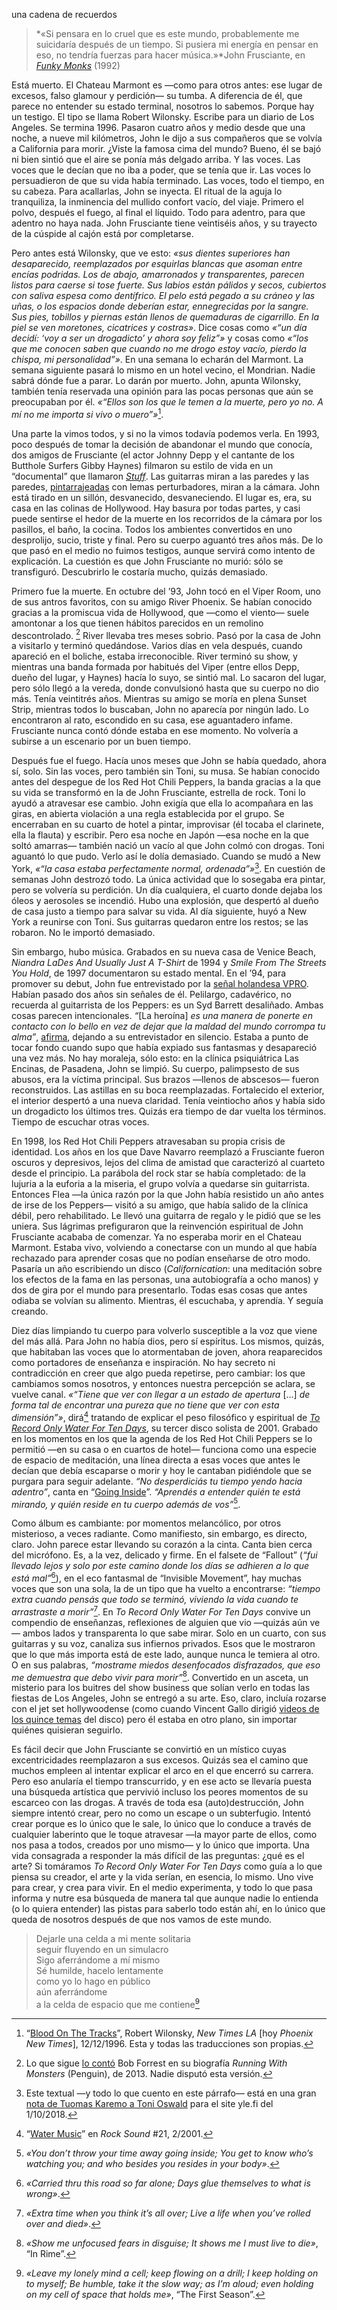 una cadena de recuerdos

> *«Si pensara en lo cruel que es este mundo, probablemente me suicidaría después de un tiempo. Si pusiera mi energía en pensar en eso, no tendría fuerzas para hacer música.»*John Frusciante, en [*Funky Monks*](https://youtu.be/z0tTJ4SakE0?t=23) (1992)  

Está muerto. El Chateau Marmont es —como para otros antes: ese lugar de excesos, falso glamour y perdición— su tumba. A diferencia de él, que parece no entender su estado terminal, nosotros lo sabemos. Porque hay un testigo. El tipo se llama Robert Wilonsky. Escribe para un diario de Los Angeles. Se termina 1996. Pasaron cuatro años y medio desde que una noche, a nueve mil kilómetros, John le dijo a sus compañeros que se volvía a California para morir. ¿Viste la famosa cima del mundo? Bueno, él se bajó ni bien sintió que el aire se ponía más delgado arriba. Y las voces. Las voces que le decían que no iba a poder, que se tenía que ir. Las voces lo persuadieron de que su vida había terminado. Las voces, todo el tiempo, en su cabeza. Para acallarlas, John se inyecta. El ritual de la aguja lo tranquiliza, la inminencia del mullido confort vacío, del viaje. Primero el polvo, después el fuego, al final el líquido. Todo para adentro, para que adentro no haya nada. John Frusciante tiene veintiséis años, y su trayecto de la cúspide al cajón está por completarse.

Pero antes está Wilonsky, que ve esto: *«sus dientes superiores han desaparecido, reemplazados por esquirlas blancas que asoman entre encías podridas. Los de abajo, amarronados y transparentes, parecen listos para caerse si tose fuerte. Sus labios están pálidos y secos, cubiertos con saliva espesa como dentífrico. El pelo está pegado a su cráneo y las uñas, o los espacios donde deberían estar, ennegrecidas por la sangre. Sus pies, tobillos y piernas están llenos de quemaduras de cigarrillo. En la piel se ven moretones, cicatrices y costras»*. Dice cosas como *«“un día decidí: ‘voy a ser un drogadicto’ y ahora soy feliz”»* y cosas como *«“los que me conocen saben que cuando no me drogo estoy vacío, pierdo la chispa, mi personalidad”»*. En una semana lo echarán del Marmont. La semana siguiente pasará lo mismo en un hotel vecino, el Mondrian. Nadie sabrá dónde fue a parar. Lo darán por muerto. John, apunta Wilonsky, también tenía reservada una opinión para las pocas personas que aún se preocupaban por él. *«“Ellos son los que le temen a la muerte, pero yo no. A mí no me importa si vivo o muero”»*[^fn-n1].

Una parte la vimos todos, y si no la vimos todavía podemos verla. En 1993, poco después de tomar la decisión de abandonar el mundo que conocía, dos amigos de Frusciante (el actor Johnny Depp y el cantante de los Butthole Surfers Gibby Haynes) filmaron su estilo de vida en un “documental” que llamaron [*Stuff*](https://www.youtube.com/watch?v=7XvS4LITRkI). Las guitarras miran a las paredes y las paredes, [pintarrajeadas](https://i2.wp.com/invisible-movement.net/wp-content/uploads/1993/08/stuff_04.jpg) con lemas perturbadores, miran a la cámara. John está tirado en un sillón, desvanecido, desvaneciendo. El lugar es, era, su casa en las colinas de Hollywood. Hay basura por todas partes, y casi puede sentirse el hedor de la muerte en los recorridos de la cámara por los pasillos, el baño, la cocina. Todos los ambientes convertidos en uno desprolijo, sucio, triste y final. Pero su cuerpo aguantó tres años más. De lo que pasó en el medio no fuimos testigos, aunque servirá como intento de explicación. La cuestión es que John Frusciante no murió: sólo se transfiguró. Descubrirlo le costaría mucho, quizás demasiado.

Primero fue la muerte. En octubre del ’93, John tocó en el Viper Room, uno de sus antros favoritos, con su amigo River Phoenix. Se habían conocido gracias a la promiscua vida de Hollywood, que —como el viento— suele amontonar a los que tienen hábitos parecidos en un remolino descontrolado. [^fn-n2] River llevaba tres meses sobrio. Pasó por la casa de John a visitarlo y terminó quedándose. Varios días en vela después, cuando apareció en el boliche, estaba irreconocible. River terminó su show, y mientras una banda formada por habitués del Viper (entre ellos Depp, dueño del lugar, y Haynes) hacía lo suyo, se sintió mal. Lo sacaron del lugar, pero sólo llegó a la vereda, donde convulsionó hasta que su cuerpo no dio más. Tenía veintitrés años. Mientras su amigo se moría en plena Sunset Strip, mientras todos lo buscaban, John no aparecía por ningún lado. Lo encontraron al rato, escondido en su casa, ese aguantadero infame. Frusciante nunca contó dónde estaba en ese momento. No volvería a subirse a un escenario por un buen tiempo.

Después fue el fuego. Hacía unos meses que John se había quedado, ahora sí, solo. Sin las voces, pero también sin Toni, su musa. Se habían conocido antes del despegue de los Red Hot Chili Peppers, la banda gracias a la que su vida se transformó en la de John Frusciante, estrella de rock. Toni lo ayudó a atravesar ese cambio. John exigía que ella lo acompañara en las giras, en abierta violación a una regla establecida por el grupo. Se encerraban en su cuarto de hotel a pintar, improvisar (él tocaba el clarinete, ella la flauta) y escribir. Pero esa noche en Japón —esa noche en la que soltó amarras— también nació un vacío al que John colmó con drogas. Toni aguantó lo que pudo. Verlo así le dolía demasiado. Cuando se mudó a New York, *«“la casa estaba perfectamente normal, ordenada”»*[^fn-n3]. En cuestión de semanas John destrozó todo. La única actividad que lo sosegaba era pintar, pero se volvería su perdición. Un día cualquiera, el cuarto donde dejaba los óleos y aerosoles se incendió. Hubo una explosión, que despertó al dueño de casa justo a tiempo para salvar su vida. Al día siguiente, huyó a New York a reunirse con Toni. Sus guitarras quedaron entre los restos; se las robaron. No le importó demasiado.



Sin embargo, hubo música. Grabados en su nueva casa de Venice Beach, *Niandra LaDes And Usually Just A T-Shirt* de 1994 y *Smile From The Streets You Hold*, de 1997 documentaron su estado mental. En el ’94, para promover su debut, John fue entrevistado por la [señal holandesa VPRO](https://www.youtube.com/playlist?list=PLE128DEDEDF63B9D6). Habían pasado dos años sin señales de él. Pelilargo, cadavérico, no recuerda al guitarrista de los Peppers: es un Syd Barrett desaliñado. Ambas cosas parecen intencionales. *“*[La heroína] *es una manera de ponerte en contacto con lo bello en vez de dejar que la maldad del mundo corrompa tu alma”*, [afirma](https://youtu.be/Jk6pQGSMIx0?t=584), dejando a su entrevistador en silencio. Estaba a punto de tocar fondo cuando supo que había expiado sus fantasmas y desapareció una vez más. No hay moraleja, sólo esto: en la clínica psiquiátrica Las Encinas, de Pasadena, John se limpió. Su cuerpo, palimpsesto de sus abusos, era la víctima principal. Sus brazos —llenos de abscesos— fueron reconstruidos. Las astillas en su boca reemplazadas. Fortalecido el exterior, el interior despertó a una nueva claridad. Tenía veintiocho años y había sido un drogadicto los últimos tres. Quizás era tiempo de dar vuelta los términos. Tiempo de escuchar otras voces.

En 1998, los Red Hot Chili Peppers atravesaban su propia crisis de identidad. Los años en los que Dave Navarro reemplazó a Frusciante fueron oscuros y depresivos, lejos del clima de amistad que caracterizó al cuarteto desde el principio. La parábola del rock star se había completado: de la lujuria a la euforia a la miseria, el grupo volvía a quedarse sin guitarrista. Entonces Flea —la única razón por la que John había resistido un año antes de irse de los Peppers— visitó a su amigo, que había salido de la clínica débil, pero rehabilitado. Le llevó una guitarra de regalo y le pidió que se les uniera. Sus lágrimas prefiguraron que la reinvención espiritual de John Frusciante acababa de comenzar. Ya no esperaba morir en el Chateau Marmont. Estaba vivo, volviendo a conectarse con un mundo al que había rechazado para aprender cosas que no podían enseñarse de otro modo. Pasaría un año escribiendo un disco (*Californication*: una meditación sobre los efectos de la fama en las personas, una autobiografía a ocho manos) y dos de gira por el mundo para presentarlo. Todas esas cosas que antes odiaba se volvían su alimento. Mientras, él escuchaba, y aprendía. Y seguía creando.

Diez días limpiando tu cuerpo para volverlo susceptible a la voz que viene del más allá. Para John no había dios, pero sí espíritus. Los mismos, quizás, que habitaban las voces que lo atormentaban de joven, ahora reaparecidos como portadores de enseñanza e inspiración. No hay secreto ni contradicción en creer que algo pueda repetirse, pero cambiar: los que cambiamos somos nosotros, y entonces nuestra percepción se aclara, se vuelve canal. *«“Tiene que ver con llegar a un estado de apertura* […] *de forma tal de encontrar una pureza que no tiene que ver con esta dimensión”»*, dirá[^fn-n4] tratando de explicar el peso filosófico y espiritual de [*To Record Only Water For Ten Days*](https://demidiscoteca.cc/post/10980833723/john-frusciante-to-record-only-water-for-ten-days), su tercer disco solista de 2001. Grabado en los momentos en los que la agenda de los Red Hot Chili Peppers se lo permitió —en su casa o en cuartos de hotel— funciona como una especie de espacio de meditación, una línea directa a esas voces que antes le decían que debía escaparse o morir y hoy le cantaban pidiéndole que se purgara para seguir adelante. *“No desperdiciás tu tiempo yendo hacia adentro”*, canta en “[Going Inside](https://youtu.be/pvPDLWNuNn8)”. *“Aprendés a entender quién te está mirando, y quién reside en tu cuerpo además de vos”*[^fn-n5].

Como álbum es cambiante: por momentos melancólico, por otros misterioso, a veces radiante. Como manifiesto, sin embargo, es directo, claro. John parece estar llevando su corazón a la cinta. Canta bien cerca del micrófono. Es, a la vez, delicado y firme. En el falsete de “Fallout” (*“fui llevado lejos y solo por este camino donde los días se adhieren a lo que está mal”*[^fn-n6]), en el eco fantasmal de “Invisible Movement”, hay muchas voces que son una sola, la de un tipo que ha vuelto a encontrarse: *“tiempo extra cuando pensás que todo se terminó, viviendo la vida cuando te arrastraste a morir”*[^fn-n7]. En *To Record Only Water For Ten Days* convive un compendio de enseñanzas, reflexiones de alguien que vio —quizás aún ve— ambos lados y transparenta lo que sabe mirar. Solo en un cuarto, con sus guitarras y su voz, canaliza sus infiernos privados. Esos que le mostraron que lo que más importa está de este lado, aunque nunca le temiera al otro. O en sus palabras, *“mostrame miedos desenfocados disfrazados, que eso me demuestra que debo vivir para morir”*[^fn-n8]. Convertido en un asceta, un misterio para los buitres del show business que solían verlo en todas las fiestas de Los Angeles, John se entregó a su arte. Eso, claro, incluía rozarse con el jet set hollywoodense (como cuando Vincent Gallo dirigió [videos de los quince temas](https://www.youtube.com/playlist?list=PLUmJPFqvWYhYwGMJKQg-y2j6u7WsWVjox) del disco) pero él estaba en otro plano, sin importar quiénes quisieran seguirlo.

Es fácil decir que John Frusciante se convirtió en un místico cuyas excentricidades reemplazaron a sus excesos. Quizás sea el camino que muchos empleen al intentar explicar el arco en el que encerró su carrera. Pero eso anularía el tiempo transcurrido, y en ese acto se llevaría puesta una búsqueda artística que pervivió incluso los peores momentos de su escarceo con las drogas. A través de toda esa (auto)destrucción, John siempre intentó crear, pero no como un escape o un subterfugio. Intentó crear porque es lo único que le sale, lo único que lo conduce a través de cualquier laberinto que le toque atravesar —la mayor parte de ellos, como nos pasa a todos, creados por uno mismo— y lo único que importa. Una vida consagrada a responder la más difícil de las preguntas: ¿qué es el arte? Si tomáramos *To Record Only Water For Ten Days* como guía a lo que piensa su creador, el arte y la vida serían, en esencia, lo mismo. Uno vive para crear, y crea para vivir. En el medio experimenta, y todo lo que pasa informa y nutre esa búsqueda de manera tal que aunque nadie lo entienda (o lo quiera entender) las pistas para saberlo todo están ahí, en lo único que queda de nosotros después de que nos vamos de este mundo.

> Dejarle una celda a mi mente solitaria  
> seguir fluyendo en un simulacro  
> Sigo aferrándome a mí mismo  
> Sé humilde, hacelo lentamente  
> como yo lo hago en público  
> aún aferrándome  
> a la celda de espacio que me contiene[^fn-n9]  


[^fn-n1]: “[Blood On The Tracks](https://www.phoenixnewtimes.com/music/blood-on-the-tracks-6423201)”, Robert Wilonsky, *New Times LA* [hoy *Phoenix New Times*], 12/12/1996. Esta y todas las traducciones son propias.
[^fn-n2]: Lo que sigue [lo contó](https://books.google.com.ar/books?id=Hl7KZ_PScmoC&lpg=PA1&hl=es&pg=PT99#v=onepage&q&f=false) Bob Forrest en su biografía *Running With Monsters* (Penguin), de 2013. Nadie disputó esta versión.
[^fn-n3]: Este textual —y todo lo que cuento en este párrafo— está en una gran [nota de Tuomas Karemo a Toni Oswald](https://yle.fi/aihe/artikkeli/2018/10/01/theres-no-more-me-the-history-and-love-story-behind-john-frusciantes-niandra) para el site yle.fi del 1/10/2018.
[^fn-n4]: “[Water Music](https://scribd.com/document/419748023/John-Frusciante-Water-Music)” en *Rock Sound* #21, 2/2001.
[^fn-n5]: *«You don’t throw your time away going inside; You get to know who’s watching you; and who besides you resides in your body»*.
[^fn-n6]: *«Carried thru this road so far alone; Days glue themselves to what is wrong»*.
[^fn-n7]: *«Extra time when you think it’s all over; Live a life when you’ve rolled over and died»*.
[^fn-n8]: *«Show me unfocused fears in disguise; It shows me I must live to die»*, “In Rime”.
[^fn-n9]: *«Leave my lonely mind a cell; keep flowing on a drill; I keep holding on to myself; Be humble, take it the slow way; as I’m aloud; even holding on my cell of space that holds me»*, “The First Season”.